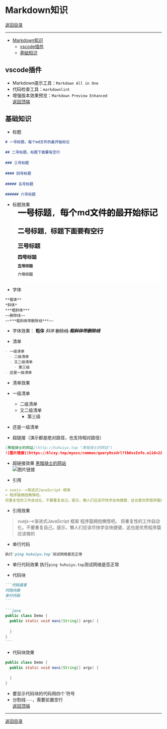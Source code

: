 # Markdown知识

[返回目录](/other/README.md)

---

- [Markdown知识](#markdown知识)
  - [vscode插件](#vscode插件)
  - [基础知识](#基础知识)

## vscode插件

- Markdown提示工具：`Markdown All in One`
- 代码检查工具：`markdownlint`
- 增强版本效果预览：`Markdown Preview Enhanced`  
[返回顶端](#markdown知识)

## 基础知识

- 标题

```markdown
# 一号标题，每个md文件的最开始标记

## 二号标题，标题下面要有空行

### 三号标题

#### 四号标题

##### 五号标题

###### 六号标题
```

- 标题效果
![img0001](/images/markdown/markdown-001.png)

- 字体

```markdown
**粗体**
*斜体*
***粗斜体***
~~删除线~~
~~***粗斜体带删除线***~~
```

- 字体效果： **粗体** *斜体* ~~删除线~~ ~~***粗斜体带删除线***~~

- 清单

```markdown
- 一级清单
  - 二级清单
  - 又二级清单
    - 第三级
- 还是一级清单
```

- 清单效果
- 一级清单
  - 二级清单
  - 又二级清单
    - 第三级
- 还是一级清单

- 超链接（演示都是绝对路径，也支持相对路径）

```markdown
[黑暗骑士的网站](http://huhuiyu.top "黑暗骑士的网站")
![图片链接](https://klcxy.top/myoss/common/queryOssUrl?tbOssInfo.oiid=22&tbOssInfo.obid=1 '程序猿')
```

- 超链接效果
[黑暗骑士的网站](http://huhuiyu.top "黑暗骑士的网站")  
![图片链接](https://klcxy.top/myoss/common/queryOssUrl?tbOssInfo.oiid=22&tbOssInfo.obid=1 '程序猿')

- 引用

```markdown
> vuejs-->渐进式JavaScript 框架
> 程序猿拥抱懒惰吧。  
将重复性的工作自动化，不要重复自己。提示，懒人们应该尽快学会快捷键，这也是优秀程序猿应该做的
```

- 引用效果

> vuejs-->渐进式JavaScript 框架
> 程序猿拥抱懒惰吧。
将重复性的工作自动化，不要重复自己。提示，懒人们应该尽快学会快捷键，这也是优秀程序猿应该做的

- 单行代码

```markdown
执行`ping huhuiyu.top`测试网络是否正常
```

- 单行代码效果
执行`ping huhuiyu.top`测试网络是否正常

- 代码块

````markdown
```代码语言
代码内容
多行代码
```
````

````markdown
```java
public class Demo {
  public static void mani(String[] args) {

  }
}
```
````

- 代码块效果

```java
public class Demo {
  public static void mani(String[] args) {

  }
}
```

- 要显示代码块的代码用四个`符号
- 分割线`---`，需要前置空行  
[返回顶端](#markdown知识)

---
[返回目录](/other/README.md)
